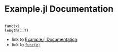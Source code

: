 # Example.jl Documentation

```@contents
```

```@docs
func(x)
length(::T)
```

- link to [Example.jl Documentation](@ref)
- link to [`func(x)`](@ref)

```@index
```